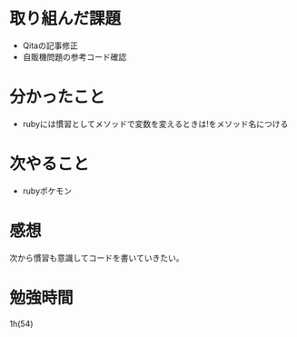 # 取り組んだ課題
- Qitaの記事修正
- 自販機問題の参考コード確認
# 分かったこと
- rubyには慣習としてメソッドで変数を変えるときは!をメソッド名につける
# 次やること
- rubyポケモン
# 感想
次から慣習も意識してコードを書いていきたい。
# 勉強時間
1h(54)